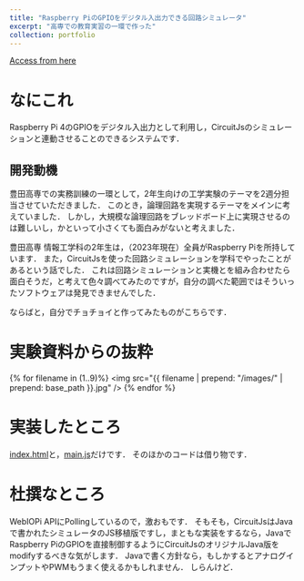 ```yaml
---
title: "Raspberry PiのGPIOをデジタル入出力できる回路シミュレータ"
excerpt: "高専での教育実習の一環で作った"
collection: portfolio
---
```


[Access from here](https://github.com/getpa/CircuitJs-GPIOModwithWebIOPi)

# なにこれ
Raspberry Pi 4のGPIOをデジタル入出力として利用し，CircuitJsのシミュレーションと連動させることのできるシステムです．

## 開発動機
豊田高専での実務訓練の一環として，2年生向けの工学実験のテーマを2週分担当させていただきました．
このとき，論理回路を実現するテーマをメインに考えていました．
しかし，大規模な論理回路をブレッドボード上に実現させるのは難しいし，かといって小さくても面白みがないと考えました．

豊田高専 情報工学科の2年生は，（2023年現在）全員がRaspberry Piを所持しています．
また，CircuitJsを使った回路シミュレーションを学科でやったことがあるという話でした．
これは回路シミュレーションと実機とを組み合わせたら面白そうだ，と考えて色々調べてみたのですが，自分の調べた範囲ではそういったソフトウェアは発見できませんでした．

ならばと，自分でチョチョイと作ってみたものがこちらです．

# 実験資料からの抜粋

{% for filename in (1..9)%}
<img src="{{ filename | prepend: "/images/" | prepend: base_path }}.jpg" />
{% endfor %}

# 実装したところ
[index.html](https://github.com/getpa/CircuitJs-GPIOModwithWebIOPi/blob/main/htdocs/index.html)と，[main.js](https://github.com/getpa/CircuitJs-GPIOModwithWebIOPi/blob/main/htdocs/main.js)だけです．
そのほかのコードは借り物です．

# 杜撰なところ
WebIOPi APIにPollingしているので，激おもです．
そもそも，CircuitJsはJavaで書かれたシミュレータのJS移植版ですし，まともな実装をするなら，JavaでRaspberry PiのGPIOを直接制御するようにCircuitJsのオリジナルJava版をmodifyするべきな気がします．
Javaで書く方針なら，もしかするとアナログインプットやPWMもうまく使えるかもしれません．
しらんけど．